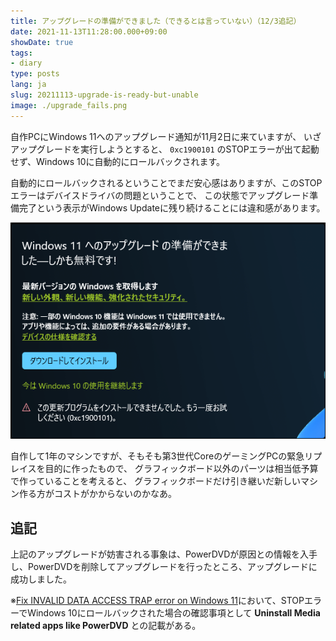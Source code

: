 ```yaml
---
title: アップグレードの準備ができました（できるとは言っていない）（12/3追記）
date: 2021-11-13T11:28:00.000+09:00
showDate: true
tags:
- diary
type: posts
lang: ja
slug: 20211113-upgrade-is-ready-but-unable
image: ./upgrade_fails.png
---
```

自作PCにWindows 11へのアップグレード通知が11月2日に来ていますが、
いざアップグレードを実行しようとすると、 `0xc1900101` のSTOPエラーが出て起動せず、Windows 10に自動的にロールバックされます。

自動的にロールバックされるということでまだ安心感はありますが、このSTOPエラーはデバイスドライバの問題ということで、
この状態でアップグレード準備完了という表示がWindows Updateに残り続けることには違和感があります。

![残り続けているアップグレード通知](./upgrade_fails.png)

自作して1年のマシンですが、そもそも第3世代CoreのゲーミングPCの緊急リプレイスを目的に作ったもので、
グラフィックボード以外のパーツは相当低予算で作っていることを考えると、
グラフィックボードだけ引き継いだ新しいマシン作る方がコストがかからないのかなあ。

## 追記
上記のアップグレードが妨害される事象は、PowerDVDが原因との情報を入手し、PowerDVDを削除してアップグレードを行ったところ、アップグレードに成功しました。

※[Fix INVALID DATA ACCESS TRAP error on Windows 11](https://www.thewindowsclub.com/fix-invalid-data-access-trap-error-on-windows)において、STOPエラーでWindows 10にロールバックされた場合の確認事項として **Uninstall Media related apps like PowerDVD** との記載がある。
